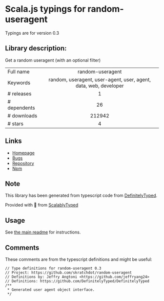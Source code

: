 
# Scala.js typings for random-useragent

Typings are for version 0.3

## Library description:
Get a random useragent (with an optional filter)

|                    |                 |
| ------------------ | :-------------: |
| Full name          | random-useragent |
| Keywords           | random, useragent, user-agent, user, agent, data, web, developer |
| # releases         | 1 |
| # dependents       | 26 |
| # downloads        | 212942 |
| # stars            | 4 |

## Links
- [Homepage](https://github.com/skratchdot/random-useragent)
- [Bugs](https://github.com/skratchdot/random-useragent/issues)
- [Repository](https://github.com/skratchdot/random-useragent)
- [Npm](https://www.npmjs.com/package/random-useragent)
    


## Note
This library has been generated from typescript code from [DefinitelyTyped](https://definitelytyped.org).

Provided with :purple_heart: from [ScalablyTyped](https://github.com/oyvindberg/ScalablyTyped)

## Usage
See [the main readme](../../readme.md) for instructions.

## Comments

These comments are from the typescript definitions and might be useful:
```
// Type definitions for random-useragent 0.3
// Project: https://github.com/skratchdot/random-useragent
// Definitions by: Jeffry Angtoni <https://github.com/jeffryang24>
// Definitions: https://github.com/DefinitelyTyped/DefinitelyTyped
/**
 * Generated user agent object interface.
 */

```


